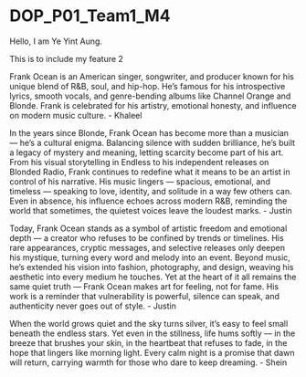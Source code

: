 # DOP\_P01\_Team1\_M4



Hello, I am Ye Yint Aung.

This is to include my feature 2



Frank Ocean is an American singer, songwriter, and producer known for his unique blend of R\&B, soul, and hip-hop. He’s famous for his introspective lyrics, smooth vocals, and genre-bending albums like Channel Orange and Blonde. Frank is celebrated for his artistry, emotional honesty, and influence on modern music culture. - Khaleel



In the years since Blonde, Frank Ocean has become more than a musician — he’s a cultural enigma. Balancing silence with sudden brilliance, he’s built a legacy of mystery and meaning, letting scarcity become part of his art. From his visual storytelling in Endless to his independent releases on Blonded Radio, Frank continues to redefine what it means to be an artist in control of his narrative. His music lingers — spacious, emotional, and timeless — speaking to love, identity, and solitude in a way few others can. Even in absence, his influence echoes across modern R\&B, reminding the world that sometimes, the quietest voices leave the loudest marks. - Justin



Today, Frank Ocean stands as a symbol of artistic freedom and emotional depth — a creator who refuses to be confined by trends or timelines. His rare appearances, cryptic messages, and selective releases only deepen his mystique, turning every word and melody into an event. Beyond music, he’s extended his vision into fashion, photography, and design, weaving his aesthetic into every medium he touches. Yet at the heart of it all remains the same quiet truth — Frank Ocean makes art for feeling, not for fame. His work is a reminder that vulnerability is powerful, silence can speak, and authenticity never goes out of style. - Justin



When the world grows quiet and the sky turns silver, it’s easy to feel small beneath the endless stars. Yet even in the stillness, life hums softly — in the breeze that brushes your skin, in the heartbeat that refuses to fade, in the hope that lingers like morning light. Every calm night is a promise that dawn will return, carrying warmth for those who dare to keep dreaming. - Shein

